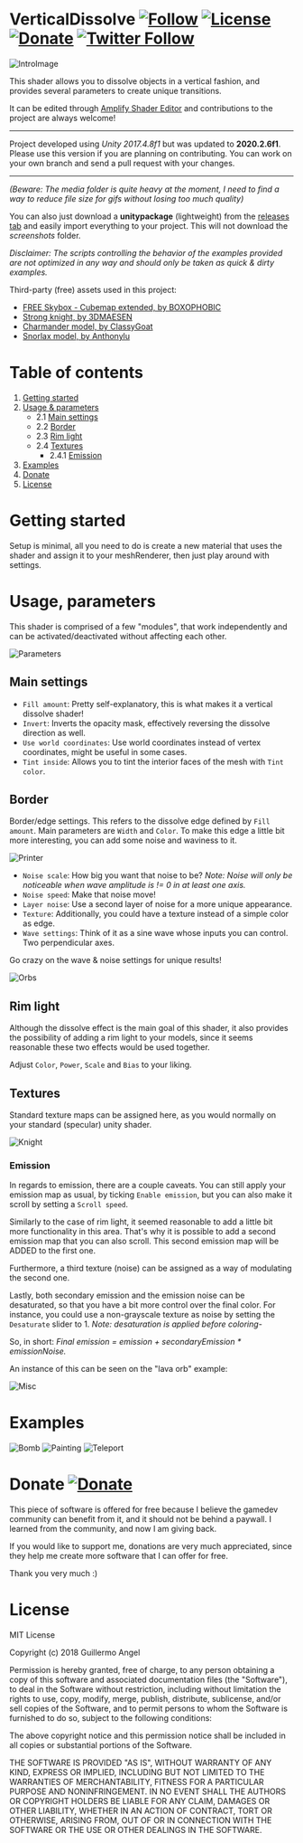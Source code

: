 # VerticalDissolve [![Follow](https://img.shields.io/github/followers/adultlink.svg?style=social&label=Follow)](https://github.com/adultlink) [![License](https://img.shields.io/badge/License-MIT-lightgrey.svg?style=flat)](http://adultlink.mit-license.org) [![Donate](https://img.shields.io/badge/Donate-PayPal-green.svg)](https://www.paypal.me/adultlink/5usd) [![Twitter Follow](https://img.shields.io/twitter/follow/ved_adultlink.svg?label=Follow&style=social)](https://twitter.com/ved_adultlink)  

![IntroImage](Media/Monkeys.gif)

This shader allows you to dissolve objects in a vertical fashion, and provides several parameters to create unique transitions.

It can be edited through [Amplify Shader Editor](http://amplify.pt/unity/amplify-shader-editor) and contributions to the project are always welcome!

---

Project developed using *Unity 2017.4.8f1* but was updated to **2020.2.6f1**. Please use this version if you are planning on contributing. You can work on your own branch and send a pull request with your changes.

---

_(Beware: The media folder is quite heavy at the moment, I need to find a way to reduce file size for gifs without losing too much quality)_

You can also just download a **unitypackage** (lightweight) from the [releases tab](https://github.com/AdultLink/VerticalDissolve/releases) and easily import everything to your project. This will not download the _screenshots_ folder.

_Disclaimer: The scripts controlling the behavior of the examples provided are not optimized in any way and should only be taken as quick & dirty examples._

Third-party (free) assets used in this project:
- [FREE Skybox - Cubemap extended, by BOXOPHOBIC](https://assetstore.unity.com/packages/vfx/shaders/free-skybox-cubemap-extended-107400)
- [Strong knight, by 3DMAESEN](https://assetstore.unity.com/packages/vfx/shaders/free-skybox-cubemap-extended-107400)
- [Charmander model, by ClassyGoat](https://www.thingiverse.com/thing:826836)
- [Snorlax model, by Anthonylu](https://www.thingiverse.com/thing:1780291)

# Table of contents
1. [Getting started](#getting-started)
2. [Usage & parameters](#usage-parameters)
   - 2.1 [Main settings](#main-settings)
   - 2.2 [Border](#border)
   - 2.3 [Rim light](#rim-light)
   - 2.4 [Textures](#textures)
      - 2.4.1 [Emission](#emission)
3. [Examples](#examples)
4. [Donate](#donate)
5. [License](#license)

# Getting started
Setup is minimal, all you need to do is create a new material that uses the shader and assign it to your meshRenderer, then just play around with settings.

# Usage, parameters

This shader is comprised of a few "modules", that work independently and can be activated/deactivated without affecting each other.

![Parameters](Media/Parameters.jpg)

## Main settings

- `Fill amount`: Pretty self-explanatory, this is what makes it a vertical dissolve shader!
- `Invert`: Inverts the opacity mask, effectively reversing the dissolve direction as well.
- `Use world coordinates`: Use world coordinates instead of vertex coordinates, might be useful in some cases.
- `Tint inside`: Allows you to tint the interior faces of the mesh with `Tint color`.

## Border

Border/edge settings. This refers to the dissolve edge defined by `Fill amount`. Main parameters are `Width` and `Color`. To make this edge a little bit more interesting, you can add some noise and waviness to it.

![Printer](Media/Printer.gif)

- `Noise scale`: How big you want that noise to be? _Note: Noise will only be noticeable when wave amplitude is != 0 in at least one axis._
- `Noise speed`: Make that noise move!
- `Layer noise`: Use a second layer of noise for a more unique appearance.
- `Texture`: Additionally, you could have a texture instead of a simple color as edge.
- `Wave settings`: Think of it as a sine wave whose inputs you can control. Two perpendicular axes.

Go crazy on the wave & noise settings for unique results!

![Orbs](Media/Orbs.gif)

## Rim light

Although the dissolve effect is the main goal of this shader, it also provides the possibility of adding a rim light to your models, since it seems reasonable these two effects would be used together.

Adjust `Color`, `Power`, `Scale` and `Bias` to your liking.

## Textures

Standard texture maps can be assigned here, as you would normally on your standard (specular) unity shader.

![Knight](Media/Knight.gif)

### Emission

In regards to emission, there are a couple caveats. You can still apply your emission map as usual, by ticking `Enable emission`, but you can also make it scroll by setting a `Scroll speed`.

Similarly to the case of rim light, it seemed reasonable to add a little bit more functionality in this area. That's why it is possible to add a second emission map that you can also scroll. This second emission map will be ADDED to the first one.

Furthermore, a third texture (noise) can be assigned as a way of modulating the second one.

Lastly, both secondary emission and the emission noise can be desaturated, so that you have a bit more control over the final color. For instance, you could use a non-grayscale texture as noise by setting the `Desaturate` slider to 1. _Note: desaturation is applied before coloring_-

So, in short: _Final emission = emission + secondaryEmission * emissionNoise._

An instance of this can be seen on the "lava orb" example:

![Misc](Media/Misc.gif)

# Examples

![Bomb](Media/Bomb.gif)
![Painting](Media/Painting.gif)
![Teleport](Media/Teleport.gif)

# Donate [![Donate](https://img.shields.io/badge/Donate-PayPal-green.svg)](https://www.paypal.me/adultlink/5usd)

This piece of software is offered for free because I believe the gamedev community can benefit from it, and it should not be behind a paywall. I learned from the community, and now I am giving back.

If you would like to support me, donations are very much appreciated, since they help me create more software that I can offer for free.

Thank you very much :)

# License
MIT License

Copyright (c) 2018 Guillermo Angel

Permission is hereby granted, free of charge, to any person obtaining a copy
of this software and associated documentation files (the "Software"), to deal
in the Software without restriction, including without limitation the rights
to use, copy, modify, merge, publish, distribute, sublicense, and/or sell
copies of the Software, and to permit persons to whom the Software is
furnished to do so, subject to the following conditions:

The above copyright notice and this permission notice shall be included in all
copies or substantial portions of the Software.

THE SOFTWARE IS PROVIDED "AS IS", WITHOUT WARRANTY OF ANY KIND, EXPRESS OR
IMPLIED, INCLUDING BUT NOT LIMITED TO THE WARRANTIES OF MERCHANTABILITY,
FITNESS FOR A PARTICULAR PURPOSE AND NONINFRINGEMENT. IN NO EVENT SHALL THE
AUTHORS OR COPYRIGHT HOLDERS BE LIABLE FOR ANY CLAIM, DAMAGES OR OTHER
LIABILITY, WHETHER IN AN ACTION OF CONTRACT, TORT OR OTHERWISE, ARISING FROM,
OUT OF OR IN CONNECTION WITH THE SOFTWARE OR THE USE OR OTHER DEALINGS IN THE
SOFTWARE.


